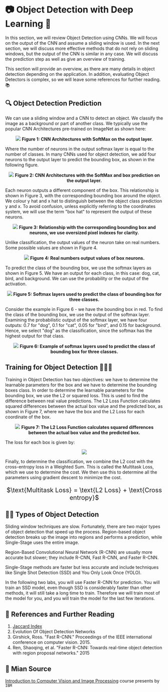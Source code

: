 # 📷 Object Detection with Deep Learning 🚀

In this section, we will review Object Detection using CNNs. We will focus on the output of the CNN and assume a sliding window is used. In the next section, we will discuss more effective methods that do not rely on sliding windows, but the output of the CNN is similar in any case. We will discuss the prediction step as well as give an overview of training.

This section will provide an overview, as there are many details in object detection depending on the application. In addition, evaluating Object Detectors is complex, so we will leave some references for further reading. 📚

## 🔍 Object Detection Prediction

We can use a sliding window and a CNN to detect an object. We classify the image as a background or part of another class. We typically use the popular CNN Architectures pre-trained on ImageNet as shown here:

<p align="center">
  <img src="https://github.com/akhilaprabodha/Object-Detection-with-Deep-Learning/assets/107745538/e2c601d0-639e-487e-b5bf-e2dcdb679ccf" />
  <b>Figure 1: CNN Architectures with SoftMax on the output layer.</b>
</p>

Where the number of neurons in the output softmax layer is equal to the number of classes. In many CNNs used for object detection, we add four neurons to the output layer to predict the bounding box, as shown in the following figure.

<p align="center">
  <img src="https://github.com/akhilaprabodha/Object-Detection-with-Deep-Learning/assets/107745538/f838e5ad-0eca-4708-a7e7-cf9ad4e31b11" />
  <b>Figure 2: CNN Architectures with the SoftMax and box prediction on the output layer.</b>
</p>

Each neuron outputs a different component of the box. This relationship is shown in Figure 3, with the corresponding bounding box around the object. We colour y hat and x hat to distinguish between the object class prediction y and x. To avoid confusion, unless explicitly referring to the coordinates system, we will use the term "box hat" to represent the output of these neurons.

<p align="center">
  <img src="https://github.com/akhilaprabodha/Object-Detection-with-Deep-Learning/assets/107745538/6b8c3aa9-b24f-420e-b2f4-99df1289ace1" />
  <b>Figure 3: Relationship with the corresponding bounding box and neurons, we use oversized pixel indexes for clarity.</b>
</p>

Unlike classification, the output values of the neuron take on real numbers. Some possible values are shown in Figure 4.

<p align="center">
  <img src="https://github.com/akhilaprabodha/Object-Detection-with-Deep-Learning/assets/107745538/f6906c37-6b98-4642-b1d0-7238eed39da5" />
  <b>Figure 4: Real numbers output values of box neurons.</b>
</p>

To predict the class of the bounding box, we use the softmax layers as shown in Figure 5. We have an output for each class, in this case: dog, cat, bird, and background. We can use the probability or the output of the activation.

<p align="center">
  <img src="https://github.com/akhilaprabodha/Object-Detection-with-Deep-Learning/assets/107745538/5953d6b1-1834-444b-9426-a6f726f31059" />
  <b>Figure 5: Softmax layers used to predict the class of bounding box for three classes.</b>
</p>

Consider the example in Figure 6 - we have the bounding box in red. To find the class of the bounding box, we use the output of the softmax layer. Examining the probabilistic output of the softmax layer, we have four outputs: 0.7 for "dog", 0.1 for "cat", 0.05 for "bird", and 0.15 for background. Hence, we select "dog" as the classification, since the softmax has the highest output for that class.

<p align="center">
  <img src="https://github.com/akhilaprabodha/Object-Detection-with-Deep-Learning/assets/107745538/47a1a28d-3a4a-4220-b71c-eaa011ec1661" />
  <b>Figure 6: Example of softmax layers used to predict the class of bounding box for three classes.</b>
</p>

## Training for Object Detection 🏋️‍♂️🧠

Training in Object Detection has two objectives: we have to determine the learnable parameters for the box and we have to determine the bounding boxes class. In order to determine the learnable parameters for the bounding box, we use the L2 or squared loss. This is used to find the difference between real value predictions. The L2 Loss Function calculates squared differences between the actual box value and the predicted box, as shown in Figure 7, where we have the box and the L2 Loss for each coordinate of the box.

<p align="center">
  <img src="https://github.com/akhilaprabodha/Object-Detection-with-Deep-Learning/assets/107745538/7ade9996-6de4-4d94-9277-768c279b9cd3" />
  <b>Figure 7: The L2 Loss Function calculates squared differences between the actual box value and the predicted box.</b>
</p>

The loss for each box is given by:

<p align="center">
  <img src="https://github.com/akhilaprabodha/Object-Detection-with-Deep-Learning/assets/107745538/c3073f22-c21c-4264-8397-f2ddb648b2af" />
</p>

Finally, to determine the classification, we combine the L2 cost with the cross-entropy loss in a Weighted Sum. This is called the Multitask Loss, which we use to determine the cost. We then use this to determine all the parameters using gradient descent to minimize the cost.

<p style="font-size:20px;" align="center">
  $\text{Multitask Loss} = \text{L2 Loss} + \text{Cross entropy}$
</p>

## 🕵️‍♂️ Types of Object Detection

Sliding window techniques are slow. Fortunately, there are two major types of object detection that speed up the process. Region-based object detection breaks up the image into regions and performs a prediction, while Single-Stage uses the entire image.

Region-Based Convolutional Neural Network (R-CNN) are usually more accurate but slower; they include R-CNN, Fast R-CNN, and Faster R-CNN.

Single-Stage methods are faster but less accurate and include techniques like Single Shot Detection (SSD) and You Only Look Once (YOLO).

In the following two labs, you will use Faster R-CNN for prediction. You will train an SSD model, even though SSD is considerably faster than other methods, it will still take a long time to train. Therefore we will train most of the model for you, and you will train the model for the last few iterations.

## 🔖 References and Further Reading

1. [Jaccard Index](https://en.wikipedia.org/wiki/Jaccard_index)
2. Evolution Of Object Detection Networks
3. Girshick, Ross. "Fast R-CNN." Proceedings of the IEEE international conference on computer vision. 2015.
4. Ren, Shaoqing, et al. "Faster R-CNN: Towards real-time object detection with region proposal networks." 2015

## 📌 Mian Source
[Introduction to Computer Vision and Image Processing](https://www.coursera.org/learn/introduction-computer-vision-watson-opencv/home/week/1) course presents by `IBM`
